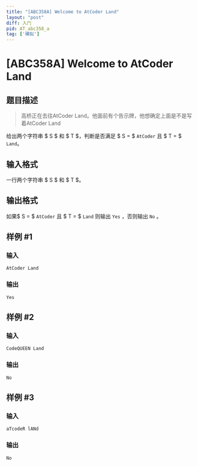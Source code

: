 ```yaml
---
title: "[ABC358A] Welcome to AtCoder Land"
layout: "post"
diff: 入门
pid: AT_abc358_a
tag: ['模拟']
---
```


# [ABC358A] Welcome to AtCoder Land

## 题目描述

> 高桥正在去往AtCoder Land。他面前有个告示牌，他想确定上面是不是写着AtCoder Land

给出两个字符串 $ S $ 和 $ T $，判断是否满足 $ S = $ `AtCoder` 且 $ T = $ `Land`。

## 输入格式

一行两个字符串 $ S $ 和 $ T $。

## 输出格式

如果$ S = $ `AtCoder` 且 $ T = $ `Land` 则输出 `Yes` ，否则输出 `No` 。

## 样例 #1

### 输入

```
AtCoder Land
```

### 输出

```
Yes
```

## 样例 #2

### 输入

```
CodeQUEEN Land
```

### 输出

```
No
```

## 样例 #3

### 输入

```
aTcodeR lANd
```

### 输出

```
No
```

